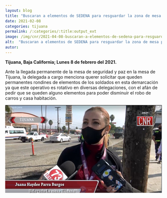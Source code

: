 ```yaml
---
layout: blog
title: "Buscaran a elementos de SEDENA para resguardar la zona de mesa por indice de robos"
date: 2021-02-08
categories: tijuana
permalink: /:categories/:title:output_ext
image: /img/cnr/2021-04-08-buscaran-a-elementos-de-sedena-para-resguardar-la-zona-de-mesa-por-indice-de-robos.jpg
alt:  "Buscaran a elementos de SEDENA para resguardar la zona de mesa por indice de robos"
autor:
---
```


**Tijuana, Baja California; Lunes 8 de febrero del 2021.** 

Ante la llegada permanente de la mesa de seguridad   y paz en la mesa de Tijuana, la delegada a cargo menciona querer solicitar que queden permanentes rondines de elementos de los soldados en esta demarcación ya que este operativo es rotativo en diversas delegaciones, con el afán de pedir que se queden alguno elementos para poder disminuir el robo de carros y casa habitación.

<div id="carouselExampleSlidesOnly" class="carousel slide" data-ride="carousel">
  <div class="carousel-inner">
    <div class="carousel-item active">
       <img class="d-block w-100" src="/img/cnr/2021-04-08-buscaran-a-elementos-de-sedena-para-resguardar-la-zona-de-mesa-por-indice-de-robos.jpg" loading="lazy"  alt= "Buscaran a elementos de SEDENA para resguardar la zona de mesa por indice de robos">
    </div>
  </div>
</div>
